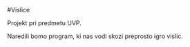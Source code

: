 #Vislice

Projekt pri predmetu UVP.

Naredili bomo program, ki nas vodi skozi preprosto igro vislic.
